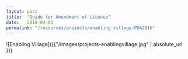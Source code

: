 ```yaml
---
layout: post
title:  "Guide for Amendment of Licence"
date:   2018-04-01
permalink: "/resources/projects/enabling village-PDA2016"
---
```

![Enabling Village]({{"/images/projects-enablingvillage.jpg" | absolute_url }})
